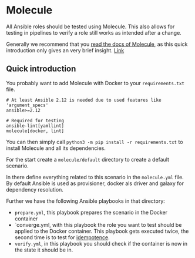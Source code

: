 # Molecule

All Ansible roles should be tested using Molecule. This also allows for testing in pipelines to verify a role still works as intended after a change.

Generally we recommend that you [read the docs of Molecule](https://molecule.readthedocs.io/), as this quick introduction only gives an very brief insight. [Link](https://molecule.readthedocs.io/)

## Quick introduction

You probably want to add Molecule with Docker to your `requirements.txt` file.
```
# At least Ansible 2.12 is needed due to used features like 'argument_specs'
ansible>=2.12

# Required for testing
ansible-lint[yamllint]
molecule[docker, lint]
```

You can then simply call `python3 -m pip install -r requirements.txt` to install Molecule and all its dependencies.

For the start create a `molecule/default` directory to create a default scenario.

In there define everything related to this scenario in the `molecule.yml` file. By default Ansible is used as provisioner, docker als driver and galaxy for dependency resolution.

Further we have the following Ansible playbooks in that directory:
 * `prepare.yml`, this playbook prepares the scenario in the Docker container
 * `converge.yml, with this playbook the role you want to test should be applied to the Docker container. This playbook gets executed twice, the second time is to test for [idempotence](https://en.wikipedia.org/wiki/Idempotence).
 * `verify.yml`, in this playbook you should check if the container is now in the state it should be in.

